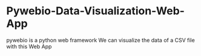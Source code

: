 # Pywebio-Data-Visualization-Web-App
pywebio is a python web framework
We can visualize the data of a CSV file with this Web App
